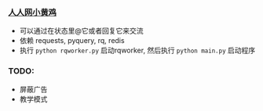 ### [人人网小黄鸡](http://www.renren.com/601621937)

* 可以通过在状态里@它或者回复它来交流
* 依赖 requests, pyquery, rq, redis
* 执行 `python rqworker.py` 启动rqworker, 然后执行 `python main.py` 启动程序

### TODO:

* 屏蔽广告
* 教学模式
